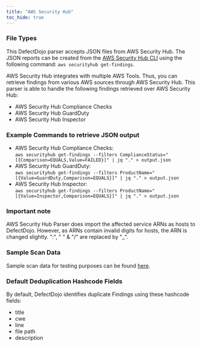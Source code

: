 ```yaml
---
title: "AWS Security Hub"
toc_hide: true
---
```

### File Types
This DefectDojo parser accepts JSON files from AWS Security Hub. The JSON reports can be created from the [AWS Security Hub CLI](https://docs.aws.amazon.com/cli/latest/reference/securityhub/get-findings.html) using the following command: `aws securityhub get-findings`.

AWS Security Hub integrates with multiple AWS Tools. Thus, you can retrieve findings from various AWS sources through AWS Security Hub. This parser is able to handle the following findings retrieved over AWS Security Hub:
- AWS Security Hub Compliance Checks 
- AWS Security Hub GuardDuty
- AWS Security Hub Inspector

### Example Commands to retrieve JSON output
- AWS Security Hub Compliance Checks: <br>`aws securityhub get-findings --filters ComplianceStatus="[{Comparison=EQUALS,Value=FAILED}]" | jq "." > output.json`
- AWS Security Hub GuardDuty: <br>`aws securityhub get-findings --filters ProductName="[{Value=GuardDuty,Comparison=EQUALS}]" | jq "." > output.json`
- AWS Security Hub Inspector: <br>`aws securityhub get-findings --filters ProductName="[{Value=Inspector,Comparison=EQUALS}]" | jq "." > output.json`

### Important note
AWS Security Hub Parser does import the affected service ARNs as hosts to DefectDojo. However, as ARNs contain invalid digits for hosts, the ARN is changed slightly. ":", " " & "/" are replaced by "_".

### Sample Scan Data
Sample scan data for testing purposes can be found [here](https://github.com/DefectDojo/django-DefectDojo/tree/master/unittests/scans/awssecurityhub).

### Default Deduplication Hashcode Fields
By default, DefectDojo identifies duplicate Findings using these hashcode fields:

- title
- cwe
- line
- file path
- description
